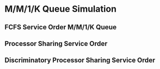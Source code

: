 # M/M/1/K Queue Simulation


## FCFS Service Order M/M/1/K Queue
## Processor Sharing Service Order
## Discriminatory Processor Sharing Service Order
